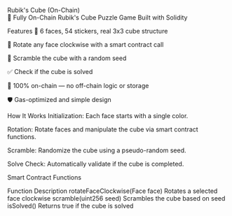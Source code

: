 Rubik's Cube (On-Chain)  
🎯 Fully On-Chain Rubik's Cube Puzzle Game Built with Solidity 
  
Features 
🧩 6 faces, 54 stickers, real 3x3 cube structure 
  
🔄 Rotate any face clockwise with a smart contract call  
 
🎲 Scramble the cube with a random seed

✅ Check if the cube is solved
  
📜 100% on-chain — no off-chain logic or storage

🛡️ Gas-optimized and simple design

How It Works
Initialization: Each face starts with a single color.

Rotation: Rotate faces and manipulate the cube via smart contract functions.

Scramble: Randomize the cube using a pseudo-random seed.

Solve Check: Automatically validate if the cube is completed.

Smart Contract Functions

Function	Description
rotateFaceClockwise(Face face)	Rotates a selected face clockwise
scramble(uint256 seed)	Scrambles the cube based on seed
isSolved()	Returns true if the cube is solved
